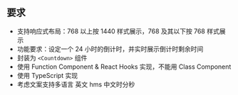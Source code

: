 ## 要求

- 支持响应式布局：768 以上按 1440 样式展示，768 及其以下按 768 样式展示
- 功能要求：设定一个 24 小时的倒计时，并实时展示倒计时剩余时间
- 封装为 `<Countdown>` 组件
- 使用 Function Component & React Hooks 实现，不能用 Class Component
- 使用 TypeScript 实现
- 考虑文案支持多语言 英文 hms 中文时分秒
